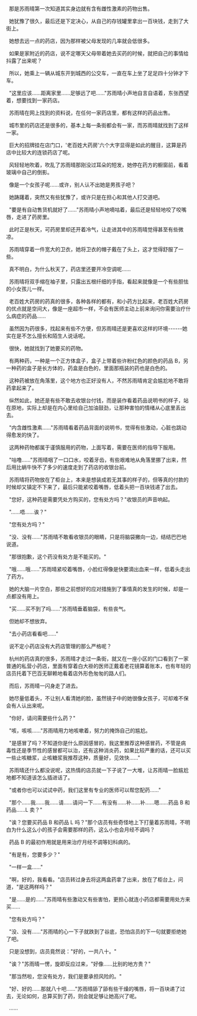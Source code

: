 <link rel="stylesheet" href="../../styles/text.css" />

  那是苏雨晴第一次知道其实身边就有含有雌性激素的药物出售。

 
她犹豫了很久，最后还是下定决心，从自己的存钱罐里拿出一百块钱，走到了大街上。

  她想去远一点的药店，因为那样被父母发现的几率就会低很多。

 
如果是家附近的药店，说不定哪天父母带着她去买药的时候，就把自己的事情给抖露了出来呢？

 
所以，她乘上一辆从城东开到城西的公交车，一直在车上坐了足足四十分钟才下车。

 
"这里应该......距离家里......足够远了吧......"苏雨晴小声地自言自语着，东张西望着，想要找到一家药店。

  苏雨晴在网上找到的资料说，在任何一家药店里，都有这样的药品出售。

 
城市里的药店还是很多的，基本上每一条街都会有一家，而苏雨晴就找到了这样一家。

 
巨大的招牌挂在店门口，'老百姓大药房'六个大字显得是如此的醒目，这算是药店中比较大的连锁药店了呢。

 
风轻轻地吹着，吹乱了苏雨晴那刚没过耳朵的短发，她停在药方的橱窗前，看着玻璃中自己的倒影。

  像是一个女孩子呢......或许，别人认不出她是男孩子吧？

  她踌躇着，突然又有些犹豫了，或许只是在担心和其他人打交道吧。

 
"要是有自动售货机就好了......"苏雨晴小声地嘀咕着，最后还是轻轻地咬了咬嘴唇，走进了药房里。

 
此时正是秋天，可药房里却还开着冷气，让走进其中的苏雨晴觉得甚至有些微凉。

 
苏雨晴穿着一件宽大的卫衣，她将卫衣的帽子戴在了头上，这才觉得舒服了一些。

  真不明白，为什么秋天了，药店里还要开冷空调呢......

 
苏雨晴将双手缩在袖子里，只露出五根纤细的手指，看起来就像是一个有些胆怯的小女孩儿一样。

 
老百姓大药房的药真的很多，各种各样的都有，和小药方比起来，老百姓大药房的优点就是空间大，像是一座超市一样，不会有医师主动上前来询问你需要治疗什么病症的药品......

 
虽然因为药很多，找起来有些不方便，但苏雨晴还是更喜欢这样的环境------她实在是不怎么擅长和陌生人说话呢。

  很快，她就找到了她要买的药物。

 
有两种药，一种是一个正方体盒子，盒子上带着些许粉红色的颜色的药品 B，另一种药的盒子是长方体的，药盒是白色的，里面那瓶装的药也是白色的。

 
这种药被放在角落里，这个地方也正好没有人，不然苏雨晴肯定会尴尬地不敢将药拿起来了。

 
纵然如此，她还是有些不敢去收银台付钱，而是装作看着药品说明书的样子，站在原地，实际上却是在内心里给自己加油鼓劲，让那种害怕的情绪从心底里丢出去。

 
"内含雌性激素......"苏雨晴看着药品背面的说明书，觉得有些激动，心脏也跳动得愈发的快了。

  这两种药物都属于谨慎服用的药物，上面写着，需要在医师的指导下服用。

 
"咕噜......"苏雨晴咽了一口口水，咬着牙齿，有些艰难地从角落里挪了出来，然后用比蜗牛快不了多少的速度走到了药店的收银台前。

 
苏雨晴将药物放在了柜台上，本来是想装成若无其事的样子的，但等真的付款的时候却又镇定不下来了，最后只能紧咬着嘴唇，低着头把一百块钱递了出去。

  "您好，这种药是需要凭处方购买的，您有处方吗？"收银员的声音响起。

  "......唔......诶？"

  "您有处方吗？"

 
"没、没有......"苏雨晴不敢看收银员的眼睛，只是将脑袋撇向一边，结结巴巴地说道。

  "那很抱歉，这个药没有处方是不能买的。"

 
"哦......哦......"苏雨晴紧咬着嘴唇，小脸红得像是快要滴出血来一样，低着头走出了药方。

 
她的大脑一片空白，那些之前想好的应对措施到了事情真的发生的时候，却是一点都没有用上。

  "买......买不到了吗......"苏雨晴垂着脑袋，有些丧气。

  但她却不想放弃。

  "去小药店看看吧......"

  说不定小药店没有大药店管理的那么严格呢？

 
杭州的药店真的很多，苏雨晴才走过一条街，就又在一座小区的门口看到了一家普通的私营小药店，里面有穿着白大褂的医师正戴着老花镜算着账本，也有年轻的店员托着下巴百无聊赖地看着店外形色匆匆的路人们。

  而后，苏雨晴一闪身走了进去。

 
她尽量低着头，不让别人看清她的脸，虽然镜子中的她很像女孩子，可却难不保会有人认出来呢。

  "你好，请问需要些什么药？"

  "咳，咳咳......"苏雨晴用力地咳嗽着，努力的掩饰自己的尴尬。

 
"是感冒了吗？不知道你是什么原因感冒的，我这里推荐这种感冒药，不管是病毒性还是季节性的感冒都可以治，还有这种消炎药，如果比较严重的话，还可以买一些止咳糖浆，止咳糖浆我推荐这种，质量好，见效快......"

 
苏雨晴还什么都没说呢，这热情的店员就一下子说了一大堆，让苏雨晴一脸尴尬地都不知道该怎么插进话了。

  "或者你也可以试试中药，我们这里有专业的医师可以帮您配药......"

 
"那个......我......我......请......请问一下......有没有......补......补......嗯......药品 B 和药品......L 卖？"

 
"诶？您要买药品 B 和药品 L 吗？"那个店员有些奇怪地上下打量着苏雨晴，不明白为什么这么小的孩子会需要那样的药，这么小也会月经不调吗？

  药品 B 的最初作用就是用来治疗月经不调等妇科病的。

  "有是有，您要多少？"

  "一样一盒......"

 
"啊，好的，我看看。"店员转过身去将这两盒药拿了出来，放在了柜台上，问道，"是这两样吗？"

 
"是......是的......"苏雨晴有些激动又有些害怕，更担心就连小药店都需要用处方来买......

  "您有处方吗？"

 
"没、没有......"苏雨晴的心一下子就跌到了谷底，恐怕店员的下一句就要拒绝她了吧。

  只是没想到，店员竟然说："好的，一共八十。"

  "诶？"苏雨晴一愣，旋即反应过来，"好像......比别的地方贵？"

  "那当然啦，您没有处方，我们是要承担风险的。"

 
"好、好的......那就八十吧......"苏雨晴舔了舔有些干燥的嘴唇，将一百块递了过去，无论如何，总算买到了药，则会就足够让她高兴了呢。

  ......
